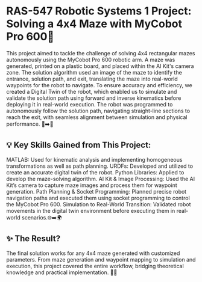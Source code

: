 # RAS-547 Robotic Systems 1 Project: Solving a 4x4 Maze with MyCobot Pro 600🤖 
 This project aimed to tackle the challenge of solving 4x4 rectangular mazes autonomously using the MyCobot Pro 600 robotic arm. 
 A maze was generated, printed on a plastic board, and placed within the AI Kit's camera zone. 
 The solution algorithm used an image of the maze to identify the entrance, solution path, and exit, translating the maze into real-world waypoints for the robot to navigate.
 To ensure accuracy and efficiency, we created a Digital Twin of the robot, which enabled us to simulate and validate the solution path using forward and inverse kinematics before deploying it in real-world execution. 
 The robot was programmed to autonomously follow the solution path, navigating straight-line sections to reach the exit, with seamless alignment between simulation and physical performance. 🤖➡️🏁

## 💡 Key Skills Gained from This Project:
 MATLAB: Used for kinematic analysis and implementing homogeneous transformations as well as path planning.
 URDFs: Developed and utilized to create an accurate digital twin of the robot.
 Python Libraries: Applied to develop the maze-solving algorithm.
 AI Kit & Image Processing: Used the AI Kit’s camera to capture maze images and process them for waypoint generation.
 Path Planning & Socket Programming: Planned precise robot navigation paths and executed them using socket programming to control the MyCobot Pro 600. 
 Simulation to Real-World Transition: Validated robot movements in the digital twin environment before executing them in real-world scenarios.🌐➡️🌍

## ✨ The Result? 
The final solution works for any 4x4 maze generated with customized parameters. From maze generation and waypoint mapping to simulation and execution, this project covered the entire workflow, bridging theoretical knowledge and practical implementation. 🎯🤖
